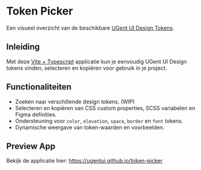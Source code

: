 # Token Picker

Een visueel overzicht van de beschikbare [UGent UI Design Tokens](https://github.com/UGentUI/design-tokens).

## Inleiding

Met deze [Vite + Typescript](https://vitejs.dev/) applicatie kun je eenvoudig UGent UI Design tokens vinden, selecteren en kopiëren voor gebruik in je project.

## Functionaliteiten

- Zoeken naar verschillende design tokens. (WIP)
- Selecteren en kopiëren van CSS custom properties, SCSS variabelen en Figma definities.
- Ondersteuning voor `color`, `elevation`, `space`, `border` en `font` tokens.
- Dynamische weergave van token-waarden en voorbeelden.

## Preview App

Bekijk de applicatie hier: https://ugentui.github.io/token-picker
